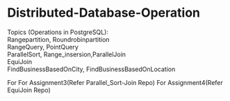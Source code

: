 # Distributed-Database-Operation  


Topics (Operations in PostgreSQL):    
    Rangepartition, Roundrobinpartition  
    RangeQuery, PointQuery  
    ParallelSort, Range_insersion,ParallelJoin  
    EquiJoin  
    FindBusinessBasedOnCity, FindBusinessBasedOnLocation  

For For Assignment3(Refer Parallel_Sort-Join Repo)
For Assignment4(Refer EquiJoin Repo)






